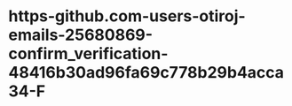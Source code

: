 # https-github.com-users-otiroj-emails-25680869-confirm_verification-48416b30ad96fa69c778b29b4acca34-F
